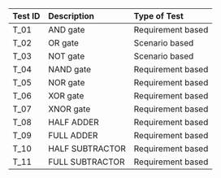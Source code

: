 
|Test ID|Description|Type of Test|
|:------|:----------------------------------|:------|
|T_01   |AND gate| Requirement based|
|T_02   |OR gate|Scenario based|
|T_03   |NOT gate|Scenario based|
|T_04|NAND gate|Requirement based|
|T_05|NOR gate|Requirement based|
|T_06|XOR gate|Requirement based|
|T_07|XNOR gate|Requirement based|
|T_08|HALF ADDER|Requirement based|
|T_09|FULL ADDER|Requirement based|
|T_10|HALF SUBTRACTOR|Requirement based|
|T_11|FULL SUBTRACTOR|Requirement based|
